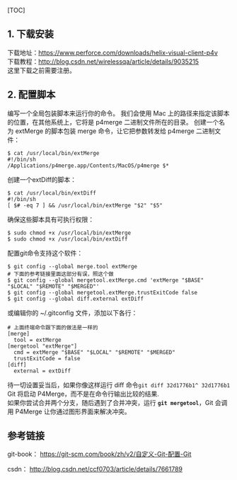 [TOC]

## 1. 下载安装

下载地址：https://www.perforce.com/downloads/helix-visual-client-p4v      
下载教程：http://blog.csdn.net/wirelessqa/article/details/9035215      
这里下载之前需要注册。   

##  2. 配置脚本

编写一个全局包装脚本来运行你的命令。 我们会使用 Mac 上的路径来指定该脚本的位置，在其他系统上，它将是 p4merge 二进制文件所在的目录。 创建一个名为 extMerge 的脚本包装 merge 命令，让它把参数转发给 p4merge 二进制文件：         
```
$ cat /usr/local/bin/extMerge
#!/bin/sh
/Applications/p4merge.app/Contents/MacOS/p4merge $*
```
创建一个extDiff的脚本：      
```
$ cat /usr/local/bin/extDiff
#!/bin/sh
[ $# -eq 7 ] && /usr/local/bin/extMerge "$2" "$5"
```
确保这些脚本具有可执行权限：      
```
$ sudo chmod +x /usr/local/bin/extMerge
$ sudo chmod +x /usr/local/bin/extDiff
```
配置git命令支持这个软件：     
```
$ git config --global merge.tool extMerge
# 下面的参考链接里面这部分有误，照这个做
$ git config --global mergetool.extMerge.cmd 'extMerge "$BASE" "$LOCAL" "$REMOTE" "$MERGED"'
$ git config --global mergetool.extMerge.trustExitCode false
$ git config --global diff.external extDiff
```
或编辑你的 ~/.gitconfig 文件，添加以下各行：    
```
# 上面终端命令跟下面的做法是一样的
[merge]
  tool = extMerge
[mergetool "extMerge"]
  cmd = extMerge "$BASE" "$LOCAL" "$REMOTE" "$MERGED"
  trustExitCode = false
[diff]
  external = extDiff
```
待一切设置妥当后，如果你像这样运行 diff 命令`git diff 32d1776b1^ 32d1776b1` Git 将启动 P4Merge，而不是在命令行输出比较的结果.      
如果你尝试合并两个分支，随后遇到了合并冲突，运行 **`git mergetool`**，Git 会调用 P4Merge 让你通过图形界面来解决冲突。     

## 参考链接

git-book：  https://git-scm.com/book/zh/v2/自定义-Git-配置-Git     

csdn： http://blog.csdn.net/ccf0703/article/details/7661789